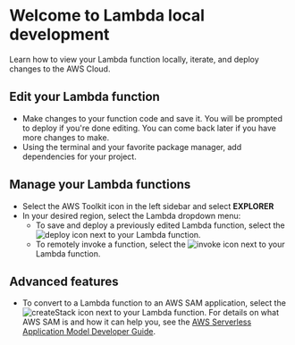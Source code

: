# Welcome to Lambda local development

Learn how to view your Lambda function locally, iterate, and deploy changes to the AWS Cloud.

## Edit your Lambda function

-   Make changes to your function code and save it. You will be prompted to deploy if you're done editing. You can come back later if you have more changes to make.
-   Using the terminal and your favorite package manager, add dependencies for your project.

## Manage your Lambda functions

-   Select the AWS Toolkit icon in the left sidebar and select **EXPLORER**
-   In your desired region, select the Lambda dropdown menu:
    -   To save and deploy a previously edited Lambda function, select the ![deploy](./deploy.svg) icon next to your Lambda function.
    -   To remotely invoke a function, select the ![invoke](./invoke.svg) icon next to your Lambda function.

## Advanced features

-   To convert to a Lambda function to an AWS SAM application, select the ![createStack](./create-stack.svg) icon next to your Lambda function. For details on what AWS SAM is and how it can help you, see the [AWS Serverless Application Model Developer Guide](https://docs.aws.amazon.com/serverless-application-model/latest/developerguide/what-is-sam.html).

